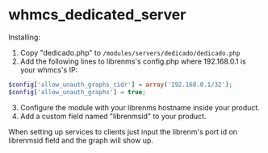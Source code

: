 # whmcs_dedicated_server

Installing:

1. Copy "dedicado.php" to ```/modules/servers/dedicado/dedicado.php```
2. Add the following lines to librenms's config.php where 192.168.0.1 is your whmcs's IP:
```php
$config['allow_unauth_graphs_cidr'] = array('192.168.0.1/32');
$config['allow_unauth_graphs'] = true;
```
3. Configure the module with your librenms hostname inside your product.
4. Add a custom field named "librenmsid" to your product.

When setting up services to clients just input the librenm's port id on librenmsid field and the graph will show up.
